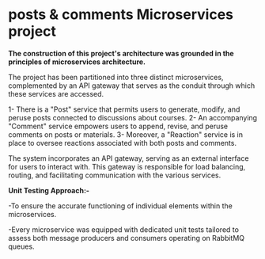 # posts & comments Microservices project
**The construction of this project's architecture was grounded in the principles of microservices architecture.**

The project has been partitioned into three distinct microservices, complemented by an API gateway that serves as the conduit through which these services are accessed.

1- There is a "Post" service that permits users to generate, modify, and peruse posts connected to discussions about courses.
2- An accompanying "Comment" service empowers users to append, revise, and peruse comments on posts or materials.
3- Moreover, a "Reaction" service is in place to oversee reactions associated with both posts and comments.

The system incorporates an API gateway, serving as an external interface for users to interact with. This gateway is responsible for load balancing, routing, and facilitating communication with the various services.

**Unit Testing Approach:-**

-To ensure the accurate functioning of individual elements within the microservices.

-Every microservice was equipped with dedicated unit tests tailored to assess both message producers and consumers operating on RabbitMQ queues.
